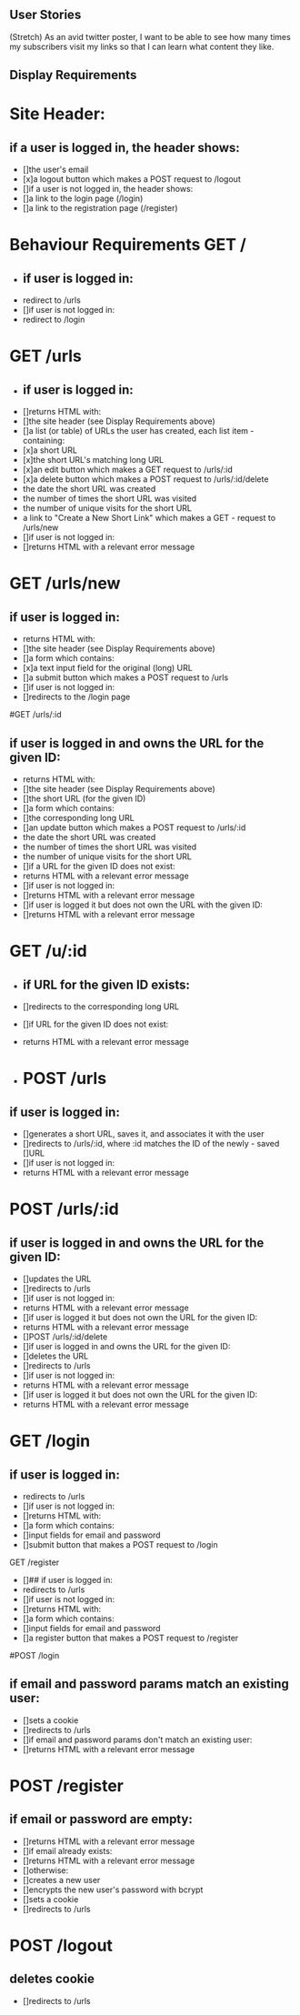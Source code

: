 ## User Stories

(Stretch) As an avid twitter poster,
I want to be able to see how many times my subscribers visit my links
so that I can learn what content they like.

## Display Requirements

# Site Header:

## if a user is logged in, the header shows:
- []the user's email
- [x]a logout button which makes a POST request to /logout
- []if a user is not logged in, the header shows:
- []a link to the login page (/login)
- []a link to the registration page (/register)

 # Behaviour Requirements GET /
 
- ## if user is logged in:
- [](Minor) redirect to /urls
- []if user is not logged in:
- [](Minor) redirect to /login


 # GET /urls
 
- ## if user is logged in:
- []returns HTML with:
- []the site header (see Display Requirements above)
- []a list (or table) of URLs the user has created, each list item - containing:
- [x]a short URL
- [x]the short URL's matching long URL
- [x]an edit button which makes a GET request to /urls/:id
- [x]a delete button which makes a POST request to /urls/:id/delete
- [](Stretch) the date the short URL was created
- [](Stretch) the number of times the short URL was visited
- [](stretch) the number of unique visits for the short URL
- [](Minor) a link to "Create a New Short Link" which makes a GET - request to /urls/new
- []if user is not logged in:
- []returns HTML with a relevant error message


 # GET /urls/new
 
 ## if user is logged in:
- returns HTML with:
- []the site header (see Display Requirements above)
- []a form which contains:
- [x]a text input field for the original (long) URL
- []a submit button which makes a POST request to /urls
- []if user is not logged in:
- []redirects to the /login page
 
 
 #GET /urls/:id
 
 ## if user is logged in and owns the URL for the given ID:
- returns HTML with:
- []the site header (see Display Requirements above)
- []the short URL (for the given ID)
- []a form which contains:
- []the corresponding long URL
- []an update button which makes a POST request to /urls/:id
- [](Stretch) the date the short URL was created
- [](Stretch) the number of times the short URL was visited
- [](Stretch) the number of unique visits for the short URL
- []if a URL for the given ID does not exist:
- [](Minor) returns HTML with a relevant error message
- []if user is not logged in:
- []returns HTML with a relevant error message
- []if user is logged it but does not own the URL with the given ID:
- []returns HTML with a relevant error message
 
 # GET /u/:id
 
- ## if URL for the given ID exists:
- []redirects to the corresponding long URL
- []if URL for the given ID does not exist:
- [](Minor) returns HTML with a relevant error message
 
- # POST /urls
 
 ## if user is logged in:
- []generates a short URL, saves it, and associates it with the user
- []redirects to /urls/:id, where :id matches the ID of the newly - saved []URL
- []if user is not logged in:
- [](Minor) returns HTML with a relevant error message
 
 # POST /urls/:id
 
 ## if user is logged in and owns the URL for the given ID:
- []updates the URL
- []redirects to /urls
- []if user is not logged in:
- [](Minor) returns HTML with a relevant error message
- []if user is logged it but does not own the URL for the given ID:
- [](Minor) returns HTML with a relevant error message
- []POST /urls/:id/delete
- []if user is logged in and owns the URL for the given ID:
- []deletes the URL
- []redirects to /urls
- []if user is not logged in:
- [](Minor) returns HTML with a relevant error message
- []if user is logged it but does not own the URL for the given ID:
- [](Minor) returns HTML with a relevant error message
 
 # GET /login
 
 ## if user is logged in:
- [](Minor) redirects to /urls
- []if user is not logged in:
- []returns HTML with:
- []a form which contains:
- []input fields for email and password
- []submit button that makes a POST request to /login
 
 GET /register
 
- []## if user is logged in:
- [](Minor) redirects to /urls
- []if user is not logged in:
- []returns HTML with:
- []a form which contains:
- []input fields for email and password
- []a register button that makes a POST request to /register
 
 #POST /login
 
 ## if email and password params match an existing user:
- []sets a cookie
- []redirects to /urls
- []if email and password params don't match an existing user:
- []returns HTML with a relevant error message
 
 # POST /register
 
 ## if email or password are empty:
- []returns HTML with a relevant error message
- []if email already exists:
- []returns HTML with a relevant error message
- []otherwise:
- []creates a new user
- []encrypts the new user's password with bcrypt
- []sets a cookie
- []redirects to /urls
 
 # POST /logout
 
 ## deletes cookie
- []redirects to /urls